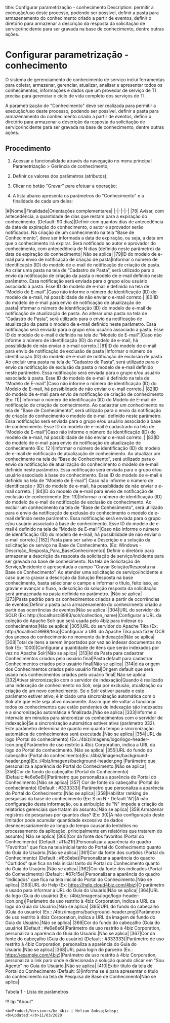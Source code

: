 title: Configurar parametrização - conhecimento
Description: permitir a execução/uso deste processo, podendo ser possível, definir a pasta para armazenamento do conhecimento criado a partir de eventos, definir o diretório para armazenar a descrição da resposta da solicitação de serviço/incidente para ser gravada na base de conhecimento, dentre outras ações.
# Configurar parametrização - conhecimento

O sistema de gerenciamento de conhecimento de serviço inclui ferramentas para
coletar, armazenar, gerenciar, atualizar, analisar e apresentar todos os
conhecimentos, informações e dados que um provedor de serviço de TI precisa para
gerenciar o ciclo de vida completo dos serviços de TI.

A parametrização de "Conhecimento" deve ser realizada para permitir a
execução/uso deste processo, podendo ser possível, definir a pasta para
armazenamento do conhecimento criado a partir de eventos, definir o diretório
para armazenar a descrição da resposta da solicitação de serviço/incidente para
ser gravada na base de conhecimento, dentre outras ações.

Procedimento
----------------

1.  Acessar a funcionalidade através da navegação no menu principal
    Parametrização \> Gerência de conhecimento;

2.  Definir os valores dos parâmetros (atributos);

3.  Clicar no botão "Gravar" para efetuar a operação;

4.  A lista abaixo apresenta os parâmetros do "Conhecimento" e a finalidade de
    cada um deles:

|#|Nome||Finalidade|Orientações complementares|
|-|-|-|-|
|78| Avisar, com antecedência, a quantidade de dias que restam para a expiração do conhecimento. (Default: 90 dias)|Definir com quantos dias de antecedência da data de expiração do conhecimento, o autor e aprovador serão notificados. Na criação de um conhecimento na tela “Base de Conhecimento”, deve ser informada a data de expiração, ou seja, a data em que o conhecimento irá expirar. Será notificado ao autor e aprovador do conhecimento, com antecedência de N dias (definido neste parâmetro) da data de expiração do conhecimento| Não se aplica|
|79|ID do modelo de e-mail para envio de notificação de criação de pasta|Informar o número de identificação (ID) do modelo de e-mail de notificação de criação de pasta. Ao criar uma pasta na tela de “Cadastro de Pasta”, será utilizado para o envio da notificação de criação da pasta o modelo de e-mail definido neste parâmetro. Essa notificação será enviada para o grupo e/ou usuário associado à pasta. Esse ID do modelo de e-mail é definido na tela de “Modelo de E-mail”.|Caso não informe o número de identificação (ID) do modelo de e-mail, há possiblidade de não enviar o e-mail correto.|
|80|ID do modelo de e-mail para envio de notificação de atualização de pasta|Informar o número de identificação (ID) do modelo de e-mail de notificação de atualização de pasta. Ao alterar uma pasta na tela de “Cadastro de Pasta”, será utilizado para o envio da notificação de atualização da pasta o modelo de e-mail definido neste parâmetro. Essa notificação será enviada para o grupo e/ou usuário associado à pasta. Esse ID do modelo de e-mail é definido na tela de “Modelo de E-mail”.|Caso não informe o número de identificação (ID) do modelo de e-mail, há possiblidade de não enviar o e-mail correto.|
|81|ID do modelo de e-mail para envio de notificação de exclusão de pasta |Informar o número de identificação (ID) do modelo de e-mail de notificação de exclusão de pasta. Ao excluir uma pasta na tela de “Cadastro de Pasta”, será utilizado para o envio da notificação de exclusão da pasta o modelo de e-mail definido neste parâmetro. Essa notificação será enviada para o grupo e/ou usuário associado à pasta. Esse ID do modelo de e-mail é definido na tela de “Modelo de E-mail”.|Caso não informe o número de identificação (ID) do Modelo de E-mail, há possiblidade de não enviar o e-mail correto.|
|82|ID do modelo de e-mail para envio de notificação de criação de conhecimento (Ex: 11)| Informar o número de identificação (ID) do Modelo de E-mail de notificação de criação de conhecimento. Ao cadastrar um conhecimento na tela de “Base de Conhecimento”, será utilizado para o envio da notificação de criação do conhecimento o modelo de e-mail definido neste parâmetro. Essa notificação será enviada para o grupo e/ou usuário associado à base de conhecimento. Esse ID do modelo de e-mail é cadastrado na tela de “Modelo de E-mail”|Caso não informe o número de identificação (ID) do modelo de e-mail, há possiblidade de não enviar o e-mail correto. |
|83|ID do modelo de e-mail para envio de notificação de atualização de conhecimento (Ex: 12 )|Informar o número de identificação (ID) do modelo de e-mail de notificação de atualização de conhecimento. Ao atualizar um conhecimento na tela de “Base de Conhecimento”, será utilizado para o envio da notificação de atualização do conhecimento o modelo de e-mail definido neste parâmetro. Essa notificação será enviada para o grupo e/ou usuário associado à base de conhecimento. Esse ID do modelo de e-mail é definido na tela de “Modelo de E-mail”| Caso não informe o número de identificação r (ID) do modelo de e-mail, há possiblidade de não enviar o e-mail correto. |
|84|ID do modelo de e-mail para envio de notificação de exclusão de conhecimento (Ex: 13)|Informar o número de identificação (ID) do modelo de e-mail de notificação de exclusão de conhecimento. Ao excluir um conhecimento na tela de “Base de Conhecimento”, será utilizado para o envio da notificação de exclusão do conhecimento o modelo de e-mail definido neste parâmetro. Essa notificação será enviada para o grupo e/ou usuário associado à base de conhecimento. Esse ID do modelo de e-mail é definido na tela de “Modelo de E-mail”|Caso não informe o número de identificação (ID) do modelo de e-mail, há possiblidade de não enviar o e-mail correto.|
|182| Pasta para ser salvo a Descrição e a solução da solicitação de serviço na Base de Conhecimento. (Ex: Windows - Descrição_Resposta_Para_BaseConhecimento)| Definir o diretório para armazenar a descrição da resposta da solicitação de serviço/incidente para ser gravada na base de conhecimento. Na tela de Solicitação de Serviço/Incidente é apresentada o campo “Gravar Solução/Resposta na Base de Conhecimento”. Ao atender uma solicitação de serviço/incidente e caso queira gravar a descrição da Solução Resposta na base conhecimento, basta selecionar o campo e informar o título, feito isso, ao gravar e avançar o fluxo, a descrição da solução resposta da solicitação será armazenada na pasta definida no parâmetro. |Não se aplica|
|273|Pasta padrão para os conhecimentos criados a partir de ocorrências de eventos|Definir a pasta para armazenamento do conhecimento criado a partir das ocorrências de eventos|Não se aplica|
|304|URL do servidor do SOLR (Ex: http://localhost:8983/solr/collection_name)|Configurar a URL da coleção do Apache Solr que será usada pelo 4biz para indexar os conhecimentos|Não se aplica|
|305|URL do servidor do Apache Tika (Ex: http://localhost:9998/tika)|Configurar a URL do Apache Tika para fazer OCR dos anexos do conhecimento no momento da indexação|Não se aplica|
|308|Total de itens a serem importados por vez ao indexar documentos no Solr (Ex: 1000)|Configurar a quantidade de itens que serão indexados por vez no Apache Solr|Não se aplica|
|313|Id da Pasta para cadastrar Conhecimentos criados pelo usuário final|Pasta default para cadastrar Conhecimentos criados pelo usuário final|Não se aplica|
|314|d da origem dos Conhecimentos criados pelo usuário final|Origem default que será usado nos conhecimentos criados pelo usuário final| Não se aplica|
|332|Ativar sincronização com o servidor de indexação|Quando é realizado uma indexação de conhecimento no Solr, seja por exclusão, atualização ou criação de um novo conhecimento. Se o Solr estiver parado e este parâmetro estiver ativo, é iniciado uma sincronização automática com o Solr até que este seja ativo novamente. Assim que ele voltar a funcionar todos os conhecimentos que estão pendentes de indexação são indexados e a sincronização automática é finalizada.|Não se aplica|
|333|Informe o intervalo em minutos para sincronizar os conhecimentos com o servidor de indexação|Se a sincronização automática estiver ativa (parâmetro 332). Este parâmetro determina de quanto em quanto tempo a sincronização automática de conhecimentos será executada.|Não se aplica|
|354|URL da logo (Portal do conhecimento) (Ex:./4biz/imagens/logo/logo-header-icon.png)|Parâmetro de uso restrito à 4biz Corporation, indica a URL da logo do Portal do conhecimento.|Não se aplica|
|355|URL do fundo do cabeçalho (Portal do conhecimento)(Ex.:/4biz/imagens/background-header.png)|Ex.:/4biz/imagens/background-header.png   |Parâmetro que personaliza a aparência do Portal do Conhecimento.|Não se aplica|
|356|Cor de fundo do cabeçalho (Portal do Conhecimento)(Default::#e6e6e6)||Parâmetro que personaliza a aparência do Portal do Conhecimento.|Não se aplica|
|357| Cor de fonte do cabeçalho (Portal do conhecimento) (Default : #333333)| Parâmetro que personaliza a aparência do Portal do Conhecimento.|Não se aplica|
|358|Habilitar ranking de pesquisas da base de conhecimento (Ex: S ou N - Default 'N')|A não configuração desta informação, ou a atribuição de "N" impede a criação de relatórios gerenciais que tratam do assunto.|Não se aplica|
|359|Armazenar registros de pesquisas por quantos dias? (Ex: 30)|A não configuração deste limitador pode acumular quantidade excessiva de dados desnecessariamente ao longo do tempo causando lentidões no processamento da aplicação, principalmente em relatórios que tratarem do assunto.| Não se aplica|
|360|Cor da fonte dos favoritos (Portal do Conhecimento) (Default : #f1a21f)|Personalizar a aparência do quadro "Favoritos" que fica na tela inicial tanto do Portal do Conhecimento quanto do Guia do Usuário.|Não se aplica|
|361|Cor da fonte dos curtidos (Portal do Conhecimento) (Default : #6c8ebe)|Personalizar a aparência do quadro "Curtidos" que fica na tela inicial tanto do Portal do Conhecimento quanto do Guia do Usuário.|Não se aplica|
|362|Cor da fonte dos indicados (Portal do Conhecimento) (Default : #67c15e)|Personalizar a aparência do quadro "Indicados" que fica na tela inicial do Portal do Conhecimento.|Não se aplica|
|363|URL do Help (Ex: https://help.cloud4biz.com/4biz)|O parâmetro é usado para informar a URL do Guia do Usuário|Não se aplica|
|364|URL da logo (Guia do usuário) (Ex.: /4biz/imagens/logo/logo-header-icon.png)|Parâmetro de uso restrito à 4biz Corporation, indica a URL da logo do Guia do Usuário.|Não se aplica|
|365|URL do fundo do cabeçalho (Guia do usuário) (Ex.: /4biz/imagens/background-header.png)|Parâmetro de uso restrito à 4biz Corporation, indica a URL da imagem de fundo do Guia do Usuário.|Não se aplica|
|366|Cor do fundo do cabeçalho (Guia do usuário) (Default : #e6e6e6)|Parâmetro de uso restrito à 4biz Corporation, personaliza a aparência do Guia do Usuário.|Não se aplica|
|367|Cor da fonte do cabeçalho (Guia do usuário) (Default : #333333)|Parâmetro de uso restrito à 4biz Corporation, personaliza a aparência do Guia do Usuário.|Não se aplica|
|368|URL para login do parceiro (Ex.: https://example.com/4biz)|Parâmetro de uso restrito à 4biz Corporation, personaliza o link para onde é direcionada a solução quando clicar em "Sou Agente" no Guia do Usuário.|Não se aplica|
|410|Exibir título da tela de Portal do Conhecimento (Default: S)|Informa se é para apresentar o título do conhecimento na tela de Pesquisa de Base de Conhecimento|Não se aplica|

Tabela 1 - Lista de parâmetros

!!! tip "About"

    <b>Product/Version:</b> 4biz | Helium &nbsp;&nbsp;
    <b>Updated:</b>11/03/2020
